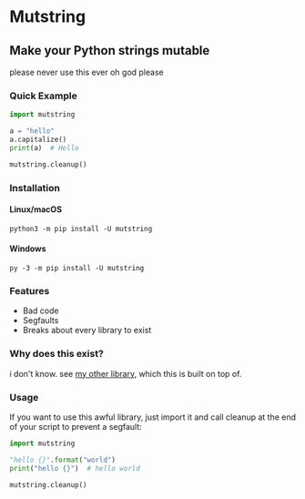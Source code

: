 # Mutstring

## Make your Python strings mutable

please never use this ever oh god please

### Quick Example

```py
import mutstring

a = "hello"
a.capitalize()
print(a)  # Hello

mutstring.cleanup()
```

### Installation

#### Linux/macOS

```
python3 -m pip install -U mutstring
```

#### Windows

```
py -3 -m pip install -U mutstring
```

### Features

-   Bad code
-   Segfaults
-   Breaks about every library to exist

### Why does this exist?

i don't know. see [my other library](https://github.com/ZeroIntensity/pointers.py), which this is built on top of.

### Usage

If you want to use this awful library, just import it and call cleanup at the end of your script to prevent a segfault:

```py
import mutstring

"hello {}".format("world")
print("hello {}")  # hello world

mutstring.cleanup()
```
